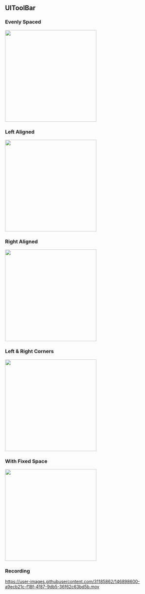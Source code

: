 ## UIToolBar

### Evenly Spaced
<img src="https://user-images.githubusercontent.com/31185862/146894797-8a0be892-972e-4dde-8c5b-8a8c80054642.png" width="300" />

### Left Aligned

<img src="https://user-images.githubusercontent.com/31185862/146895330-c613b2b7-83d9-41d8-be1c-43edcbfa1ddb.png"  width="300" />

### Right Aligned
<img src="https://user-images.githubusercontent.com/31185862/146895772-cfdeff88-b393-4a21-a76b-f296d095c84d.png" width="300" />

### Left & Right Corners
<img src="https://user-images.githubusercontent.com/31185862/146895787-111e242c-a13d-4895-a3ee-dc8ff49968a8.png" width="300" />

### With Fixed Space
<img src="https://user-images.githubusercontent.com/31185862/146896409-e3f4e3eb-092e-4a4c-a568-1729c2ca2b25.png" width="300" />

### Recording
https://user-images.githubusercontent.com/31185862/146898600-a9ecb21c-f18f-4f87-9db5-36f62c63bd5b.mov
